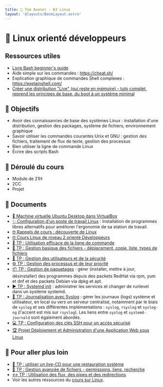 ```yaml
---
title: 🐧 Tom Avenel - B3 Linux
layout: '@layouts/BaseLayout.astro'
---
```


# 🐧 Linux orienté développeurs

## Ressources utiles

- [Livre Bash beginner's guide](https://ftp.traduc.org/doc-vf/guides/Bash-Beginners-Guide/)
- Aide simple sur les commandes : <https://cheat.sh/>
- Explication graphique de commandes Shell complexes : <https://explainshell.com/>
- [Créer une distribution "Live" (qui reste en mémoire) - tuto complet, reprend les principes de base, du boot à un système minimal](https://zestedesavoir.com/tutoriels/268/creer-son-premier-rim-linux/)

## 🎯 Objectifs

- Avoir des connaissances de base des systèmes Linux : installation d'une distribution, gestion des packages, système de fichiers, environnement graphique
- Savoir utiliser les commandes courantes Unix et GNU : gestion des fichiers, traitement de flux de texte, gestion des processus
- Bien utiliser la ligne de commande Linux
- Écrire des scripts Bash

## 📅 Déroulé du cours

- Module de 21H
- 2CC
- Projet

## 📑 Documents

- [󰕈 Machine virtuelle Ubuntu Desktop dans VirtualBox](/cours/linux/installation/tp-installation-vbox-ubuntu-workstation)
- [✨ Configuration d'un poste de travail Linux](/cours/linux/installation/tp-env-dev) : Installation de programmes libres alternatifs pour améliorer l'ergonomie de sa station de travail.
- [🤓 Rappels de cours : découverte de Linux](/cours/linux/niveau1/linux-cours-niveau1)
- [🤓 Cours Linux de niveau 2 orienté Développeurs](./linux/cours)
- [  TP : Utilisation efficace de la ligne de commande](/cours/linux/niveau2/tp-ligne-commande)
- [📂 TP : Gestion basique des fichiers - déplacement, copie, liste, types de fichiers](/cours/linux/niveau2/tp-fichiers)
- [👥 TP : Gestion des utilisateurs et de la sécurité](/cours/linux/niveau2/tp-utilisateurs)
- [⚙️ TP : Gestion des processus et de leur priorité](/cours/linux/niveau2/tp-process)
- [📦 TP : Gestion de paquetages](/cours/linux/niveau2/tp-rpm-apt) : gérer (installer, mettre à jour, désinstaller) des programmes depuis des packets RedHat via rpm, yum et dnf et des packets Debian via dpkg et apt.
- [▶️ TP : Systemd init](/cours/linux/niveau2/tp-systemd) : administrer les services et changer de runlevel dans un système systemd.
- [📜 TP : Journalisation avec Syslog](/cours/linux/niveau2/tp-syslog) : gérer les journaux (logs) système et utilisateur, en local ou vers un serveur centralisé, notamment par le biais de `syslog` et ses différentes implémentations : `syslog`, `rsyslog` et `syslog-ng` (l'accent est mis sur `rsyslog`). Les liens entre `syslog` et `systemd-journald` sont également abordés.
- [💻 TP : Configuration des clés SSH pour un accès sécurisé](/cours/devops/tp_ssh)
- [🏆 Projet Déploiement et Administration d'une Application Web sous Linux](./linux/projet)

## 🚀 Pour aller plus loin

- [📀 TP : utiliser un live-CD pour une restauration système](/cours/linux/niveau2/tp-rescue)
- [📁 TP : Gestion avancée de fichiers - permissions, liens, recherche](/cours/linux/niveau2/tp-fichiers-avance)
- [↔️ TP : Utilisation des flux, des pipes et des redirections ](/cours/linux/niveau2/tp-redirections)
- Voir les autres ressources du [cours sur Linux](/cours/linux).
